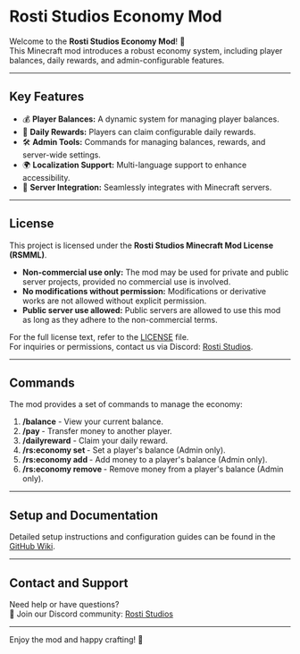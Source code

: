 # Rosti Studios Economy Mod

Welcome to the **Rosti Studios Economy Mod**! 🚀  
This Minecraft mod introduces a robust economy system, including player balances, daily rewards, and admin-configurable features.

---

## Key Features
- 💰 **Player Balances:** A dynamic system for managing player balances.
- 🎁 **Daily Rewards:** Players can claim configurable daily rewards.
- 🛠 **Admin Tools:** Commands for managing balances, rewards, and server-wide settings.
- 🌍 **Localization Support:** Multi-language support to enhance accessibility.
- 🔗 **Server Integration:** Seamlessly integrates with Minecraft servers.

---

## License
This project is licensed under the **Rosti Studios Minecraft Mod License (RSMML)**.

- **Non-commercial use only:** The mod may be used for private and public server projects, provided no commercial use is involved.
- **No modifications without permission:** Modifications or derivative works are not allowed without explicit permission.
- **Public server use allowed:** Public servers are allowed to use this mod as long as they adhere to the non-commercial terms.

For the full license text, refer to the [LICENSE](./LICENSE) file.  
For inquiries or permissions, contact us via Discord: [Rosti Studios](https://dsc.gg/rosti-studios).

---

## Commands
The mod provides a set of commands to manage the economy:

1. **/balance** - View your current balance.
2. **/pay <player> <amount>** - Transfer money to another player.
3. **/dailyreward** - Claim your daily reward.
4. **/rs:economy set <player> <amount>** - Set a player's balance (Admin only).
5. **/rs:economy add <player> <amount>** - Add money to a player's balance (Admin only).
6. **/rs:economy remove <player> <amount>** - Remove money from a player's balance (Admin only).

---

## Setup and Documentation
Detailed setup instructions and configuration guides can be found in the [GitHub Wiki](https://github.com/Rosti-418/RS-Economy/wiki).

---

## Contact and Support
Need help or have questions?  
💬 Join our Discord community: [Rosti Studios](https://dsc.gg/rosti-studios)

---

Enjoy the mod and happy crafting! 🎉
